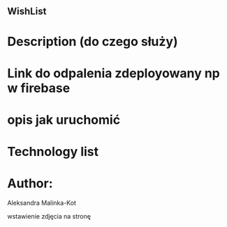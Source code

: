 ## WishList

# Description (do czego służy)

# Link do odpalenia zdeployowany np w firebase

# opis jak uruchomić

# Technology list

# Author:

Aleksandra Malinka-Kot

wstawienie zdjęcia na stronę
